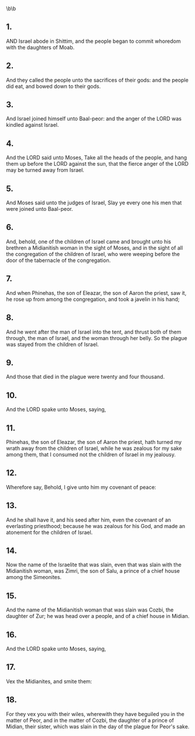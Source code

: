 \b\b
## 1.
AND Israel abode in Shittim, and the people began to commit whoredom with the daughters of Moab.
## 2.
And they called the people unto the sacrifices of their gods: and the people did eat, and bowed down to their gods.
## 3.
And Israel joined himself unto Baal-peor: and the anger of the LORD was kindled against Israel.
## 4.
And the LORD said unto Moses, Take all the heads of the people, and hang them up before the LORD against the sun, that the fierce anger of the LORD may be turned away from Israel.
## 5.
And Moses said unto the judges of Israel, Slay ye every one his men that were joined unto Baal-peor.
## 6.
And, behold, one of the children of Israel came and brought unto his brethren a Midianitish woman in the sight of Moses, and in the sight of all the congregation of the children of Israel, who were weeping before the door of the tabernacle of the congregation.
## 7.
And when Phinehas, the son of Eleazar, the son of Aaron the priest, saw it, he rose up from among the congregation, and took a javelin in his hand;
## 8.
And he went after the man of Israel into the tent, and thrust both of them through, the man of Israel, and the woman through her belly.  So the plague was stayed from the children of Israel.
## 9.
And those that died in the plague were twenty and four thousand.
## 10.
And the LORD spake unto Moses, saying,
## 11.
Phinehas, the son of Eleazar, the son of Aaron the priest, hath turned my wrath away from the children of Israel, while he was zealous for my sake among them, that I consumed not the children of Israel in my jealousy.
## 12.
Wherefore say, Behold, I give unto him my covenant of peace:
## 13.
And he shall have it, and his seed after him, even the covenant of an everlasting priesthood; because he was zealous for his God, and made an atonement for the children of Israel.
## 14.
Now the name of the Israelite that was slain, even that was slain with the Midianitish woman, was Zimri, the son of Salu, a prince of a chief house among the Simeonites.
## 15.
And the name of the Midianitish woman that was slain was Cozbi, the daughter of Zur; he was head over a people, and of a chief house in Midian.
## 16.
And the LORD spake unto Moses, saying,
## 17.
Vex the Midianites, and smite them:
## 18.
For they vex you with their wiles, wherewith they have beguiled you in the matter of Peor, and in the matter of Cozbi, the daughter of a prince of Midian, their sister, which was slain in the day of the plague for Peor's sake.
